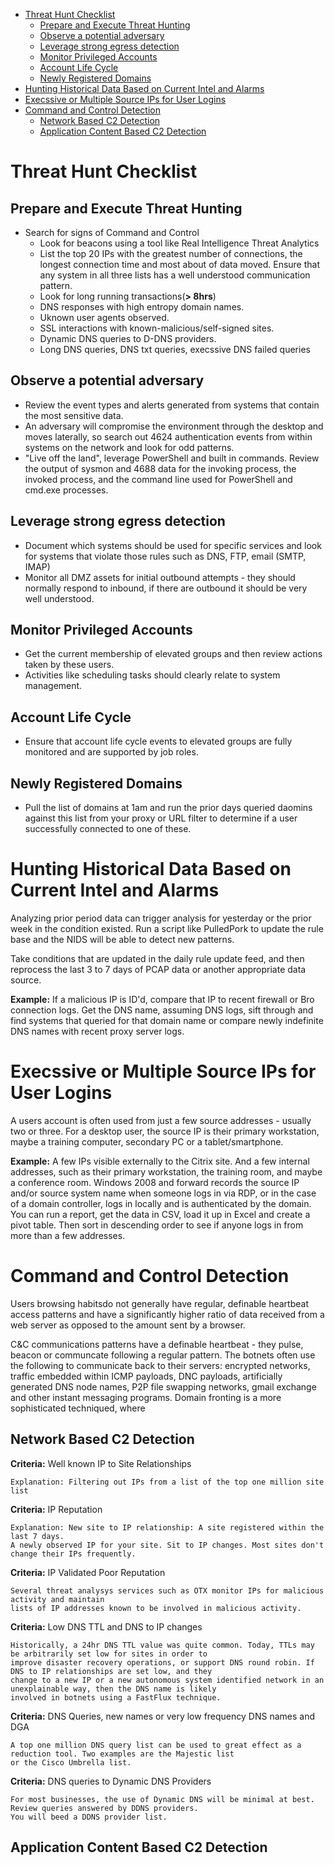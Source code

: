 - [Threat Hunt Checklist](#threat-hunt_checklist)
  - [Prepare and Execute Threat Hunting](#prepare-and-execute-threat-hunting)
  - [Observe a potential adversary](#observe-a-potential-adversary)
  - [Leverage strong egress detection](#leverage-strong-egress-detection)
  - [Monitor Privileged Accounts](#monitor-privileged-accounts)
  - [Account Life Cycle](#account-life-cycle)
  - [Newly Registered Domains](#newly-registered-domains)
- [Hunting Historical Data Based on Current Intel and Alarms](#hunting-historical-data-based-on-current-intel-and-alarms)
- [Execssive or Multiple Source IPs for User Logins](#execssive-or-multiple-source-ips-for-user-logins)
- [Command and Control Detection](#command-and-control-detection)
  - [Network Based C2 Detection](#network-based-c2-detection)
  - [Application Content Based C2 Detection](#application-content-based-c2-detection)

# Threat Hunt Checklist

## Prepare and Execute Threat Hunting
* Search for signs of Command and Control
  * Look for beacons using a tool like Real Intelligence Threat Analytics
  * List the top 20 IPs with the greatest number of connections, the longest connection time and most about of data moved. Ensure that any system in all three lists has a well understood communication pattern.
  * Look for long running transactions(**> 8hrs**)
  * DNS responses with high entropy domain names.
  * Uknown user agents observed.
  * SSL interactions with known-malicious/self-signed sites.
  * Dynamic DNS queries to D-DNS providers.
  * Long DNS queries, DNS txt queries, execssive DNS failed queries
  
## Observe a potential adversary
* Review the event types and alerts generated from systems that contain the most sensitive data.
* An adversary will compromise the environment through the desktop and moves laterally, so search out 4624 authentication events from within systems on the network and look for odd patterns.
* "Live off the land", leverage PowerShell and built in commands. Review the output of sysmon and 4688 data for the invoking process, the invoked process, and the command line used for PowerShell and cmd.exe processes.

## Leverage strong egress detection
* Document which systems should be used for specific services and look for systems that violate those rules such as DNS, FTP, email (SMTP, IMAP)
* Monitor all DMZ assets for initial outbound attempts - they should normally respond to inbound, if there are outbound it should be very well understood.

## Monitor Privileged Accounts
* Get the current membership of elevated groups and then review actions taken by these users.
* Activities like scheduling tasks should clearly relate to system management.

## Account Life Cycle
* Ensure that account life cycle events to elevated groups are fully monitored and are supported by job roles.

## Newly Registered Domains
* Pull the list of domains at 1am and run the prior days queried daomins against this list from your proxy or URL filter to determine if a user successfully connected to one of these.

# Hunting Historical Data Based on Current Intel and Alarms
Analyzing prior period data can trigger analysis for yesterday or the prior week in the condition existed. Run a script like
PulledPork to update the rule base and the NIDS will be able to detect new patterns.

Take conditions that are updated in the daily rule update feed, and then reprocess the last 3 to 7 days of PCAP data or another appropriate data source.

**Example:**
If a malicious IP is ID'd, compare that IP to recent firewall or Bro connection logs. Get the DNS name, assuming DNS logs, sift through and find systems that queried for that domain name or compare newly indefinite DNS names with recent proxy server logs.

# Execssive or Multiple Source IPs for User Logins
A users account is often used from just a few source addresses - usually two or three. For a desktop user, the source IP is
their primary workstation, maybe a training computer, secondary PC or a tablet/smartphone.

**Example:**
A few IPs visible externally to the Citrix site. And a few internal addresses, such as their primary workstation, the training room, and maybe a conference room. Windows 2008 and forward records the source IP and/or source system name when someone logs in via RDP, or in the case of a domain controller, logs in locally and is authenticated by the domain. You can run a report, get the data in CSV, load it up in Excel and create a pivot table. Then sort in descending order to see if anyone logs in from more than a few addresses.

# Command and Control Detection
Users browsing habitsdo not generally have regular, definable heartbeat access patterns and have a significantly higher ratio of data received from a web server as opposed to the amount sent by a browser.

C&C communications patterns have a definable heartbeat - they pulse, beacon or communcate following a regular pattern. The botnets often use the following to communicate back to their servers: encrypted networks, traffic embedded within ICMP payloads, DNC payloads, artificially generated DNS node names, P2P file swapping networks, gmail exchange and other instant messaging programs. Domain fronting is a more sophisticated techniqued, where 

## Network Based C2 Detection
**Criteria:** Well known IP to Site Relationships
````
Explanation: Filtering out IPs from a list of the top one million site list
````

**Criteria:** IP Reputation
````
Explanation: New site to IP relationship: A site registered within the last 7 days. 
A newly observed IP for your site. Sit to IP changes. Most sites don't change their IPs frequently.
````

**Criteria:** IP Validated Poor Reputation
````
Several threat analysys services such as OTX monitor IPs for malicious activity and maintain 
lists of IP addresses known to be involved in malicious activity.
````

**Criteria:** Low DNS TTL and DNS to IP changes
````
Historically, a 24hr DNS TTL value was quite common. Today, TTLs may be arbitrarily set low for sites in order to
improve disaster recovery operations, or support DNS round robin. If DNS to IP relationships are set low, and they
change to a new IP or a new autonomous system identified network in an unexplainable way, then the DNS name is likely
involved in botnets using a FastFlux technique.
````

**Criteria:** DNS Queries, new names or very low frequency DNS names and DGA
````
A top one million DNS query list can be used to great effect as a reduction tool. Two examples are the Majestic list 
or the Cisco Umbrella list. 
````


**Criteria:** DNS queries to Dynamic DNS Providers
````
For most businesses, the use of Dynamic DNS will be minimal at best. Review queries answered by DDNS providers.
You will beed a DDNS provider list. 
````

## Application Content Based C2 Detection
